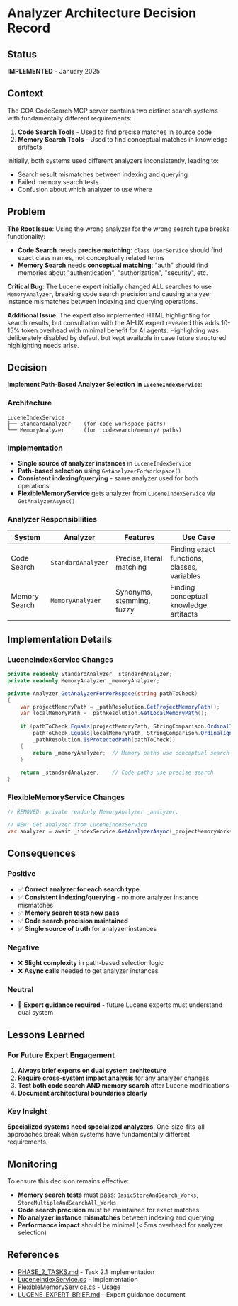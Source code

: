 # Analyzer Architecture Decision Record

## Status
**IMPLEMENTED** - January 2025

## Context

The COA CodeSearch MCP server contains two distinct search systems with fundamentally different requirements:

1. **Code Search Tools** - Used to find precise matches in source code
2. **Memory Search Tools** - Used to find conceptual matches in knowledge artifacts

Initially, both systems used different analyzers inconsistently, leading to:
- Search result mismatches between indexing and querying
- Failed memory search tests 
- Confusion about which analyzer to use where

## Problem

**The Root Issue**: Using the wrong analyzer for the wrong search type breaks functionality:

- **Code Search** needs **precise matching**: `class UserService` should find exact class names, not conceptually related terms
- **Memory Search** needs **conceptual matching**: "auth" should find memories about "authentication", "authorization", "security", etc.

**Critical Bug**: The Lucene expert initially changed ALL searches to use `MemoryAnalyzer`, breaking code search precision and causing analyzer instance mismatches between indexing and querying operations.

**Additional Issue**: The expert also implemented HTML highlighting for search results, but consultation with the AI-UX expert revealed this adds 10-15% token overhead with minimal benefit for AI agents. Highlighting was deliberately disabled by default but kept available in case future structured highlighting needs arise.

## Decision

**Implement Path-Based Analyzer Selection in `LuceneIndexService`**:

### Architecture
```
LuceneIndexService
├── StandardAnalyzer    (for code workspace paths)
└── MemoryAnalyzer      (for .codesearch/memory/ paths)
```

### Implementation
- **Single source of analyzer instances** in `LuceneIndexService`
- **Path-based selection** using `GetAnalyzerForWorkspace()`
- **Consistent indexing/querying** - same analyzer used for both operations
- **FlexibleMemoryService** gets analyzer from `LuceneIndexService` via `GetAnalyzerAsync()`

### Analyzer Responsibilities

| System | Analyzer | Features | Use Case |
|--------|----------|----------|----------|
| Code Search | `StandardAnalyzer` | Precise, literal matching | Finding exact functions, classes, variables |
| Memory Search | `MemoryAnalyzer` | Synonyms, stemming, fuzzy | Finding conceptual knowledge artifacts |

## Implementation Details

### LuceneIndexService Changes
```csharp
private readonly StandardAnalyzer _standardAnalyzer;
private readonly MemoryAnalyzer _memoryAnalyzer;

private Analyzer GetAnalyzerForWorkspace(string pathToCheck)
{
    var projectMemoryPath = _pathResolution.GetProjectMemoryPath();
    var localMemoryPath = _pathResolution.GetLocalMemoryPath();
    
    if (pathToCheck.Equals(projectMemoryPath, StringComparison.OrdinalIgnoreCase) ||
        pathToCheck.Equals(localMemoryPath, StringComparison.OrdinalIgnoreCase) ||
        _pathResolution.IsProtectedPath(pathToCheck))
    {
        return _memoryAnalyzer;  // Memory paths use conceptual search
    }
    
    return _standardAnalyzer;    // Code paths use precise search
}
```

### FlexibleMemoryService Changes
```csharp
// REMOVED: private readonly MemoryAnalyzer _analyzer;

// NEW: Get analyzer from LuceneIndexService
var analyzer = await _indexService.GetAnalyzerAsync(_projectMemoryWorkspace);
```

## Consequences

### Positive
- ✅ **Correct analyzer for each search type**
- ✅ **Consistent indexing/querying** - no more analyzer instance mismatches
- ✅ **Memory search tests now pass** 
- ✅ **Code search precision maintained**
- ✅ **Single source of truth** for analyzer instances

### Negative
- ❌ **Slight complexity** in path-based selection logic
- ❌ **Async calls** needed to get analyzer instances

### Neutral
- 🔶 **Expert guidance required** - future Lucene experts must understand dual system

## Lessons Learned

### For Future Expert Engagement
1. **Always brief experts on dual system architecture**
2. **Require cross-system impact analysis** for any analyzer changes  
3. **Test both code search AND memory search** after Lucene modifications
4. **Document architectural boundaries clearly**

### Key Insight
**Specialized systems need specialized analyzers**. One-size-fits-all approaches break when systems have fundamentally different requirements.

## Monitoring

To ensure this decision remains effective:
- **Memory search tests** must pass: `BasicStoreAndSearch_Works`, `StoreMultipleAndSearchAll_Works`
- **Code search precision** must be maintained for exact matches
- **No analyzer instance mismatches** between indexing and querying
- **Performance impact** should be minimal (< 5ms overhead for analyzer selection)

## References

- [PHASE_2_TASKS.md](PHASE_2_TASKS.md) - Task 2.1 implementation
- [LuceneIndexService.cs](../COA.CodeSearch.McpServer/Services/LuceneIndexService.cs) - Implementation
- [FlexibleMemoryService.cs](../COA.CodeSearch.McpServer/Services/FlexibleMemoryService.cs) - Usage
- [LUCENE_EXPERT_BRIEF.md](LUCENE_EXPERT_BRIEF.md) - Expert guidance document